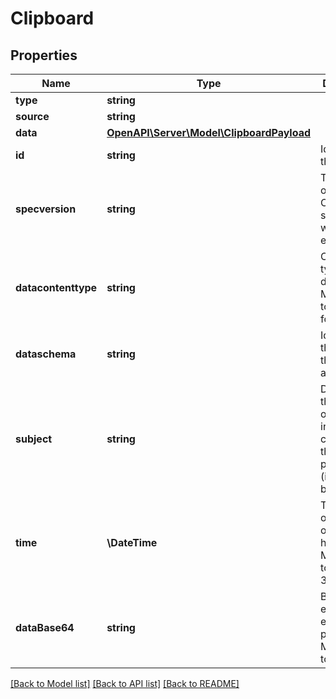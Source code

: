 # Clipboard

## Properties
Name | Type | Description | Notes
------------ | ------------- | ------------- | -------------
**type** | **string** |  | [optional] 
**source** | **string** |  | [optional] 
**data** | [**OpenAPI\Server\Model\ClipboardPayload**](ClipboardPayload.md) |  | [optional] 
**id** | **string** | Identifies the event. | 
**specversion** | **string** | The version of the CloudEvents specification which the event uses. | 
**datacontenttype** | **string** | Content type of the data value. Must adhere to RFC 2046 format. | [optional] 
**dataschema** | **string** | Identifies the schema that data adheres to. | [optional] 
**subject** | **string** | Describes the subject of the event in the context of the event producer (identified by source). | [optional] 
**time** | **\DateTime** | Timestamp of when the occurrence happened. Must adhere to RFC 3339. | [optional] 
**dataBase64** | **string** | Base64 encoded event payload. Must adhere to RFC4648. | [optional] 

[[Back to Model list]](../README.md#documentation-for-models) [[Back to API list]](../README.md#documentation-for-api-endpoints) [[Back to README]](../README.md)



